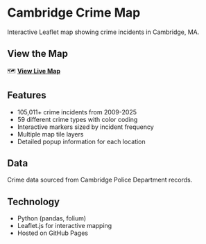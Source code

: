 # Cambridge Crime Map

Interactive Leaflet map showing crime incidents in Cambridge, MA.

## View the Map
🗺️ **[View Live Map](https://YOUR_USERNAME.github.io/cambridge-crime-map/cambridge_crime_map.html)**

## Features
- 105,011+ crime incidents from 2009-2025
- 59 different crime types with color coding
- Interactive markers sized by incident frequency
- Multiple map tile layers
- Detailed popup information for each location

## Data
Crime data sourced from Cambridge Police Department records.

## Technology
- Python (pandas, folium)
- Leaflet.js for interactive mapping
- Hosted on GitHub Pages
